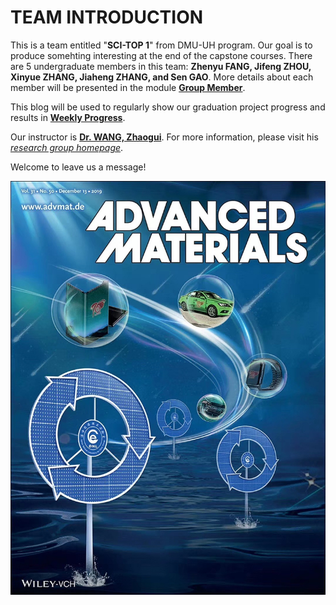 # TEAM INTRODUCTION
This is a team entitled "**SCI-TOP 1**" from DMU-UH program. Our goal is to produce somehting interesting at the end of the capstone courses. There are 5 undergraduate members in this team: **Zhenyu FANG, Jifeng ZHOU, Xinyue ZHANG, Jiaheng ZHANG, and Sen GAO**. More details about each member will be presented in the module [**Group Member**](https://github.com/SCi-winner/SCI.github.io/tree/main/Group%20Member).

This blog will be used to regularly show our graduation project progress and results in [**Weekly Progress**](https://github.com/SCi-winner/SCI.github.io/tree/main/Weekly%20Progress).

Our instructor is [**Dr. WANG, Zhaogui**](https://teoec.dlmu.edu.cn/info/1062/3546.htm). For more information, please visit his [*research group homepage*](https://wzhaogui.gitee.io/).

Welcome to leave us a message!

![Picture](https://github.com/SCi-winner/SCI.github.io/blob/main/img/cover.jpg)
